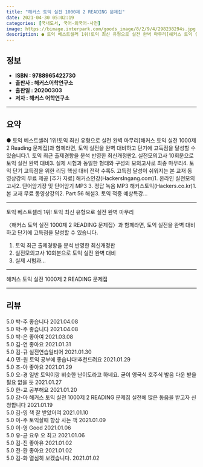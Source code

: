 ```yaml
---
title: "해커스 토익 실전 1000제 2 READING 문제집"
date: 2021-04-30 05:02:19
categories: [국내도서, 국어-외국어-사전]
image: https://bimage.interpark.com/goods_image/8/2/9/4/298238294s.jpg
description: ● 토익 베스트셀러 1위!토익 최신 유형으로 실전 완벽 마무리[해커스 토익 실전 1000제 2 Reading 문제집]과 함께라면, 토익 실전을 완벽 대비하고 단기에 고득점을 달성할 수 있습니다.1. 토익 최근 출제경향을 분석 반영한 최신개정판2. 실전모의고사 10회분으로 토익 실전 완
---
```


## **정보**

- **ISBN : 9788965422730**
- **출판사 : 해커스어학연구소**
- **출판일 : 20200303**
- **저자 : 해커스 어학연구소**

------



## **요약**

●  토익 베스트셀러 1위!토익 최신 유형으로 실전 완벽 마무리[해커스 토익 실전 1000제 2 Reading 문제집]과 함께라면, 토익 실전을 완벽 대비하고 단기에 고득점을 달성할 수 있습니다.1. 토익 최근 출제경향을 분석 반영한 최신개정판2. 실전모의고사 10회분으로 토익 실전 완벽 대비3. 실제 시험과 동일한 형태와 구성의 모의고사로 최종 마무리4. 토익 단기 고득점을 위한 리딩 핵심 대비 전략 수록5. 고득점 달성이 쉬워지는 본 교재 동영상강의 무료 제공 [추가 자료] 해커스인강(HackersIngang.com)1. 온라인 실전모의고사2. 단어암기장 및 단어암기 MP3 3. 정답 녹음 MP3 해커스토익(Hackers.co.kr)1. 본 교재 무료 동영상강의2. Part 56 해설3. 토익 적중 예상특강...

------

토익 베스트셀러 1위!
토익 최신 유형으로 실전 완벽 마무리

〈해커스 토익 실전 1000제 2 READING 문제집〉과 함께라면, 토익 실전을 완벽 대비하고 단기에 고득점을 달성할 수 있습니다.

1. 토익 최근 출제경향을 분석 반영한 최신개정판
2. 실전모의고사 10회분으로 토익 실전 완벽 대비
3. 실제 시험과... 

------


해커스 토익 실전 1000제 2 READING 문제집 

------


## **리뷰** 

5.0 박-주 좋습니다 2021.04.08 <br/>5.0 박-주 좋습니다 2021.04.08 <br/>5.0 박-은 좋아여  2021.03.08 <br/>5.0 김-연 좋아요 2021.01.31 <br/>5.0 김-규 실전연습일티어 2021.01.30 <br/>4.0 민-원 토익 공부에 좋습니다!추천드려요 2021.01.29 <br/>5.0 조-아 좋아요 2021.01.29 <br/>5.0 오-경 일반 토익이랑 비슷한 난이도라고 하네요. 굳이 영국식 호주식 발음 다운 받을 필요 없을 듯 2021.01.27 <br/>5.0 한-교 공부해요 2021.01.20 <br/>5.0 강-아 해커스 토익 실전 1000제 2 READING 문제집
실전에 많은 동움을 받고자 신청합니다 2021.01.19 <br/>5.0 김-영 책 잘 받았어여 2021.01.10 <br/>5.0 이-주 토익살때 항상 사는 책 2021.01.09 <br/>5.0 이-영 Good 2021.01.06 <br/>5.0 유-균 요우 오 최고 2021.01.06 <br/>5.0 김-진 좋아유 2021.01.02 <br/>5.0 전-환 좋아요  2021.01.02 <br/>5.0 김-화 열심히 보겠습니다. 2021.01.02 <br/>